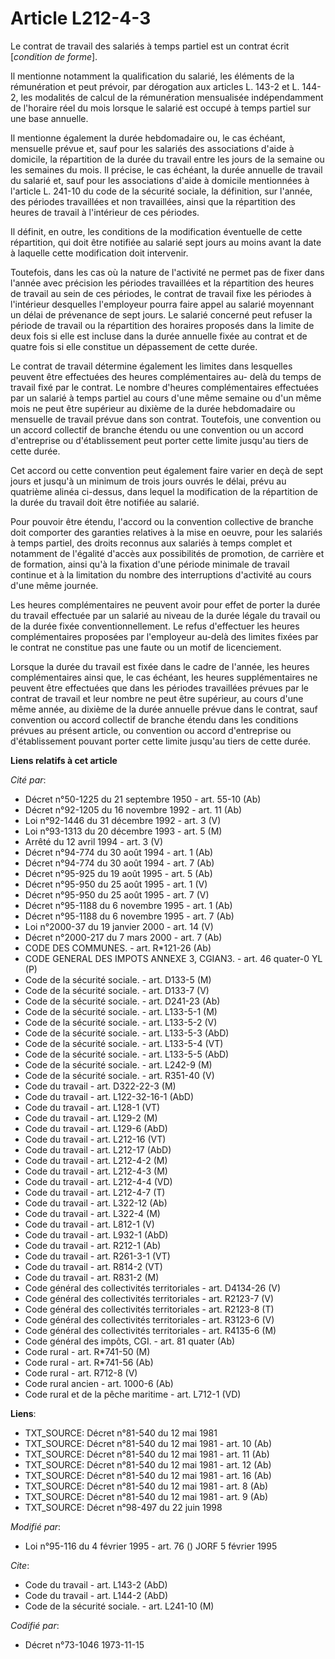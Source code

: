 # Article L212-4-3

Le contrat de travail des salariés à temps partiel est un contrat écrit [*condition de forme*].

Il mentionne notamment la qualification du salarié, les éléments de la rémunération et peut prévoir, par dérogation aux
articles L. 143-2 et L. 144-2, les modalités de calcul de la rémunération mensualisée indépendamment de l'horaire réel du
mois lorsque le salarié est occupé à temps partiel sur une base annuelle.

Il mentionne également la durée hebdomadaire ou, le cas échéant, mensuelle prévue et, sauf pour les salariés des associations
d'aide à domicile, la répartition de la durée du travail entre les jours de la semaine ou les semaines du mois. Il précise,
le cas échéant, la durée annuelle de travail du salarié et, sauf pour les associations d'aide à domicile mentionnées à
l'article L. 241-10 du code de la sécurité sociale, la définition, sur l'année, des périodes travaillées et non travaillées,
ainsi que la répartition des heures de travail à l'intérieur de ces périodes.

Il définit, en outre, les conditions de la modification éventuelle de cette répartition, qui doit être notifiée au salarié
sept jours au moins avant la date à laquelle cette modification doit intervenir.

Toutefois, dans les cas où la nature de l'activité ne permet pas de fixer dans l'année avec précision les périodes
travaillées et la répartition des heures de travail au sein de ces périodes, le contrat de travail fixe les périodes à
l'intérieur desquelles l'employeur pourra faire appel au salarié moyennant un délai de prévenance de sept jours. Le salarié
concerné peut refuser la période de travail ou la répartition des horaires proposés dans la limite de deux fois si elle est
incluse dans la durée annuelle fixée au contrat et de quatre fois si elle constitue un dépassement de cette durée.

Le contrat de travail détermine également les limites dans lesquelles peuvent être effectuées des heures complémentaires au-
delà du temps de travail fixé par le contrat. Le nombre d'heures complémentaires effectuées par un salarié à temps partiel au
cours d'une même semaine ou d'un même mois ne peut être supérieur au dixième de la durée hebdomadaire ou mensuelle de travail
prévue dans son contrat. Toutefois, une convention ou un accord collectif de branche étendu ou une convention ou un accord
d'entreprise ou d'établissement peut porter cette limite jusqu'au tiers de cette durée.

Cet accord ou cette convention peut également faire varier en deçà de sept jours et jusqu'à un minimum de trois jours ouvrés
le délai, prévu au quatrième alinéa ci-dessus, dans lequel la modification de la répartition de la durée du travail doit être
notifiée au salarié.

Pour pouvoir être étendu, l'accord ou la convention collective de branche doit comporter des garanties relatives à la mise en
oeuvre, pour les salariés à temps partiel, des droits reconnus aux salariés à temps complet et notamment de l'égalité d'accès
aux possibilités de promotion, de carrière et de formation, ainsi qu'à la fixation d'une période minimale de travail continue
et à la limitation du nombre des interruptions d'activité au cours d'une même journée.

Les heures complémentaires ne peuvent avoir pour effet de porter la durée du travail effectuée par un salarié au niveau de la
durée légale du travail ou de la durée fixée conventionnellement. Le refus d'effectuer les heures complémentaires proposées
par l'employeur au-delà des limites fixées par le contrat ne constitue pas une faute ou un motif de licenciement.

Lorsque la durée du travail est fixée dans le cadre de l'année, les heures complémentaires ainsi que, le cas échéant, les
heures supplémentaires ne peuvent être effectuées que dans les périodes travaillées prévues par le contrat de travail et leur
nombre ne peut être supérieur, au cours d'une même année, au dixième de la durée annuelle prévue dans le contrat, sauf
convention ou accord collectif de branche étendu dans les conditions prévues au présent article, ou convention ou accord
d'entreprise ou d'établissement pouvant porter cette limite jusqu'au tiers de cette durée.

**Liens relatifs à cet article**

_Cité par_:

  - Décret n°50-1225 du 21 septembre 1950 - art. 55-10 (Ab)
  - Décret n°92-1205 du 16 novembre 1992 - art. 11 (Ab)
  - Loi n°92-1446 du 31 décembre 1992 - art. 3 (V)
  - Loi n°93-1313 du 20 décembre 1993 - art. 5 (M)
  - Arrêté du 12 avril 1994 - art. 3 (V)
  - Décret n°94-774 du 30 août 1994 - art. 1 (Ab)
  - Décret n°94-774 du 30 août 1994 - art. 7 (Ab)
  - Décret n°95-925 du 19 août 1995 - art. 5 (Ab)
  - Décret n°95-950 du 25 août 1995 - art. 1 (V)
  - Décret n°95-950 du 25 août 1995 - art. 7 (V)
  - Décret n°95-1188 du 6 novembre 1995 - art. 1 (Ab)
  - Décret n°95-1188 du 6 novembre 1995 - art. 7 (Ab)
  - Loi n°2000-37 du 19 janvier 2000 - art. 14 (V)
  - Décret n°2000-217 du 7 mars 2000 - art. 7 (Ab)
  - CODE DES COMMUNES. - art. R*121-26 (Ab)
  - CODE GENERAL DES IMPOTS ANNEXE 3, CGIAN3. - art. 46 quater-0 YL (P)
  - Code de la sécurité sociale. - art. D133-5 (M)
  - Code de la sécurité sociale. - art. D133-7 (V)
  - Code de la sécurité sociale. - art. D241-23 (Ab)
  - Code de la sécurité sociale. - art. L133-5-1 (M)
  - Code de la sécurité sociale. - art. L133-5-2 (V)
  - Code de la sécurité sociale. - art. L133-5-3 (AbD)
  - Code de la sécurité sociale. - art. L133-5-4 (VT)
  - Code de la sécurité sociale. - art. L133-5-5 (AbD)
  - Code de la sécurité sociale. - art. L242-9 (M)
  - Code de la sécurité sociale. - art. R351-40 (V)
  - Code du travail - art. D322-22-3 (M)
  - Code du travail - art. L122-32-16-1 (AbD)
  - Code du travail - art. L128-1 (VT)
  - Code du travail - art. L129-2 (M)
  - Code du travail - art. L129-6 (AbD)
  - Code du travail - art. L212-16 (VT)
  - Code du travail - art. L212-17 (AbD)
  - Code du travail - art. L212-4-2 (M)
  - Code du travail - art. L212-4-3 (M)
  - Code du travail - art. L212-4-4 (VD)
  - Code du travail - art. L212-4-7 (T)
  - Code du travail - art. L322-12 (Ab)
  - Code du travail - art. L322-4 (M)
  - Code du travail - art. L812-1 (V)
  - Code du travail - art. L932-1 (AbD)
  - Code du travail - art. R212-1 (Ab)
  - Code du travail - art. R261-3-1 (VT)
  - Code du travail - art. R814-2 (VT)
  - Code du travail - art. R831-2 (M)
  - Code général des collectivités territoriales - art. D4134-26 (V)
  - Code général des collectivités territoriales - art. R2123-7 (V)
  - Code général des collectivités territoriales - art. R2123-8 (T)
  - Code général des collectivités territoriales - art. R3123-6 (V)
  - Code général des collectivités territoriales - art. R4135-6 (M)
  - Code général des impôts, CGI. - art. 81 quater (Ab)
  - Code rural - art. R*741-50 (M)
  - Code rural - art. R*741-56 (Ab)
  - Code rural - art. R712-8 (V)
  - Code rural ancien - art. 1000-6 (Ab)
  - Code rural et de la pêche maritime - art. L712-1 (VD)

**Liens**:

  - TXT_SOURCE: Décret n°81-540 du 12 mai 1981
  - TXT_SOURCE: Décret n°81-540 du 12 mai 1981 - art. 10 (Ab)
  - TXT_SOURCE: Décret n°81-540 du 12 mai 1981 - art. 11 (Ab)
  - TXT_SOURCE: Décret n°81-540 du 12 mai 1981 - art. 12 (Ab)
  - TXT_SOURCE: Décret n°81-540 du 12 mai 1981 - art. 16 (Ab)
  - TXT_SOURCE: Décret n°81-540 du 12 mai 1981 - art. 8 (Ab)
  - TXT_SOURCE: Décret n°81-540 du 12 mai 1981 - art. 9 (Ab)
  - TXT_SOURCE: Décret n°98-497 du 22 juin 1998

_Modifié par_:

  - Loi n°95-116 du 4 février 1995 - art. 76 () JORF 5 février 1995

_Cite_:

  - Code du travail - art. L143-2 (AbD)
  - Code du travail - art. L144-2 (AbD)
  - Code de la sécurité sociale. - art. L241-10 (M)

_Codifié par_:

  - Décret n°73-1046 1973-11-15
